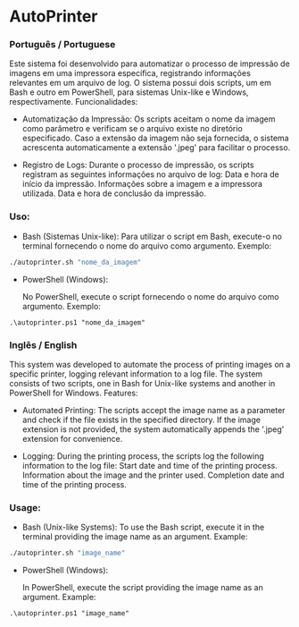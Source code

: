 # AutoPrinter

### Português / Portuguese

Este sistema foi desenvolvido para automatizar o processo de impressão de imagens em uma impressora específica, registrando informações relevantes em um arquivo de log. O sistema possui dois scripts, um em Bash e outro em PowerShell, para sistemas Unix-like e Windows, respectivamente.
Funcionalidades:

- Automatização da Impressão:
        Os scripts aceitam o nome da imagem como parâmetro e verificam se o arquivo existe no diretório especificado.
        Caso a extensão da imagem não seja fornecida, o sistema acrescenta automaticamente a extensão '.jpeg' para facilitar o processo.

- Registro de Logs:
        Durante o processo de impressão, os scripts registram as seguintes informações no arquivo de log:
            Data e hora de início da impressão.
            Informações sobre a imagem e a impressora utilizada.
            Data e hora de conclusão da impressão.

### Uso:

- Bash (Sistemas Unix-like):
        Para utilizar o script em Bash, execute-o no terminal fornecendo o nome do arquivo como argumento. Exemplo:

```bash
./autoprinter.sh "nome_da_imagem"
```

- PowerShell (Windows):

    No PowerShell, execute o script fornecendo o nome do arquivo como argumento. Exemplo:

```arduino
.\autoprinter.ps1 "nome_da_imagem"
```

### Inglês / English

This system was developed to automate the process of printing images on a specific printer, logging relevant information to a log file. The system consists of two scripts, one in Bash for Unix-like systems and another in PowerShell for Windows.
Features:

- Automated Printing:
        The scripts accept the image name as a parameter and check if the file exists in the specified directory.
        If the image extension is not provided, the system automatically appends the '.jpeg' extension for convenience.

- Logging:
        During the printing process, the scripts log the following information to the log file:
            Start date and time of the printing process.
            Information about the image and the printer used.
            Completion date and time of the printing process.

### Usage:

- Bash (Unix-like Systems):
        To use the Bash script, execute it in the terminal providing the image name as an argument. Example:

```bash
./autoprinter.sh "image_name"
```

- PowerShell (Windows):

    In PowerShell, execute the script providing the image name as an argument. Example:

```arduino
.\autoprinter.ps1 "image_name"
```